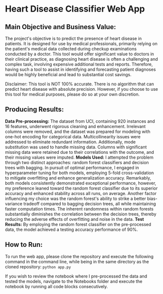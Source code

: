# Heart Disease Classifier Web App
## Main Objective and Business Value:
The project's objective is to predict the presence of heart disease in patients. It is designed for use by medical professionals, primarily relying on the patient's medical data collected during checkup examinations conducted by a doctor. This tool would offer significant value to doctors in their clinical practice, as diagnosing heart disease is often a challenging and complex task, involving expensive additional tests and reports. Therefore, having such a tool to assist in identifying and forecasting patient diagnoses would be highly beneficial and lead to substantial cost savings.

Disclaimer: This tool is NOT 100% accurate. There is no algorithm that can predict heart disease with absolute precision. However, if you choose to use this tool for medical purposes, please do so at your own discretion.

## Producing Results:
**Data Pre-processing:** The dataset from UCI, containing 920 instances and 16 features, underwent rigorous cleaning and enhancement. Irrelevant columns were removed, and the dataset was prepared for modeling with one-hot encoding for categorical data. Multicollinearity issues were addressed to eliminate redundant information. Additionally, mode substitution was used to handle missing data. Columns with significant missing data were retained due to their correlations with the outcome, and their missing values were imputed.
**Models Used:** I attempted the problem through two distinct approaches: random forest classifiers and decision trees with bagging. In pursuit of optimal performance, I engaged in hyperparameter tuning for both models, employing 5-fold cross-validation to mitigate overfitting and enhance generalization accuracy. Remarkably, both models consistently demonstrated exceptional performance, however, my preference leaned toward the random forest classifier due to its superior accuracy and enhanced stability across all runs, on average. Another factor influencing my choice was the random forest's ability to strike a better bias-variance tradeoff compared to bagging decision trees, all while maintaining faster computation times. The inherent randomness within random forests substantially diminishes the correlation between the decision trees, thereby reducing the adverse effects of overfitting and noise in the data.
**Test Results:** By employing the random forest classifier on the pre-processed data, the model achieved a testing accuracy performance of 90%.

## How to Run:
To run the web app, please clone the repository and execute the following command in the command line, while being in the same directory as the cloned repository:
```python app.py```

If you wish to review the notebook where I pre-processed the data and tested the models, navigate to the Notebooks folder and execute the notebook by running all code blocks consecutively.
